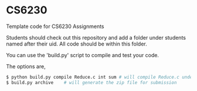 CS6230
======

Template code for CS6230 Assignments

Students should check out this repository and add a folder under students named
after their uid. All code should be within this folder.

You can use the 'build.py' script to compile and test your code. 

The options are,

```bash
$ python build.py compile Reduce.c int sum # will compile Reduce.c under students/uxxxxxxx/ and run test cases if compilation is successful where datatype is int and operation is sum
$ build.py archive    # will generate the zip file for submission
```


